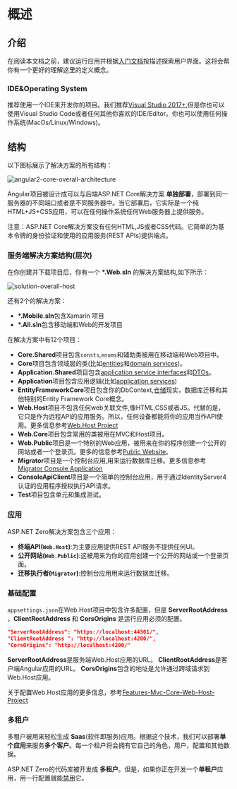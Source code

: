 # 概述

## 介绍

在阅读本文档之前，建议运行应用并根据[入门文档](./getting-started.md)按描述探索用户界面。这将会帮你有一个更好的理解这里的定义概念。

### IDE&Operating System

推荐使用一个IDE来开发你的项目。我们推荐[Visual Studio 2017+](https://visualstudio.microsoft.com/),但是你也可以使用Visual Studio Code或者任何其他你喜欢的IDE/Editor。你也可以使用任何操作系统(MacOs/Linux/Windows)。

## 结构

以下图标展示了解决方案的所有结构：

![angular2-core-overall-architecture](/images/aspnetzero/angular2-core-overall-architecture.png)

Angular项目被设计成可以与后端ASP.NET Core解决方案 **单独部署**，部署到同一服务器的不同端口或者是不同服务器中。当它部署后，它实际是一个纯HTML+JS+CSS应用，可以在任何操作系统任何Web服务器上提供服务。

注意：ASP.NET Core解决方案没有任何HTML,JS或者CSS代码。它简单的为基本令牌的身份验证和使用的应用服务(REST APIs)提供端点。

### 服务端解决方案结构(层次)

在你创建并下载项目后，你有一个 **\*.Web.sln** 的解决方案结构,如下所示：

![solution-overall-host](/images/aspnetzero/solution-overall-host.png)

还有2个的解决方案：

- **\*.Mobile.sln**包含Xamarin 项目
- **\*.All.sln**包含移动端和Web的开发项目

在解决方案中有12个项目：

- **Core.Shared**项目包含`consts`,`enums`和辅助类被用在移动端和Web项目中。
- **Core**项目包含领域层的类(比如[entities](https://aspnetboilerplate.com/Pages/Documents/Entities)和[domain services](https://aspnetboilerplate.com/Pages/Documents/Domain-Services))。
- **Application.Shared**项目包含[application service interfaces](https://aspnetboilerplate.com/Pages/Documents/Application-Services#DocIApplicationServiceInterface)和[DTOs](https://aspnetboilerplate.com/Pages/Documents/Data-Transfer-Objects)。
- **Application**项目包含应用逻辑(比如[application services](https://aspnetboilerplate.com/Pages/Documents/Application-Services))
- **EntityFrameworkCore**项目包含你的DbContext,[仓储](https://aspnetboilerplate.com/Pages/Documents/Repositories)现实，数据库迁移和其他特别的Entity Framework Core概念。
- **Web.Host**项目不包含任何web关联文件,像HTML,CSS或者JS。代替的是，它只是作为远程API的应用服务。所以，任何设备都能将你的应用当作API使用。更多信息参考[Web.Host Project](https://docs.aspnetzero.com/en/aspnet-core-angular/latest/Features-Mvc-Core-Web-Host-Project)
- **Web.Core**项目包含常用的类被用在MVC和Host项目。
- **Web.Public**项目是一个特别的Web应用，被用来在你的程序创建一个公开的网站或者一个登录页。更多的信息参考[Public Website](https://docs.aspnetzero.com/en/aspnet-core-angular/latest/Public-Website)。
- **Migrator**项目是一个控制台应用,用来运行数据库迁移。更多信息参考[Migrator Console Application](https://docs.aspnetzero.com/en/aspnet-core-angular/latest/Migrator-Console-Application)
- **ConsoleApiClient**项目是一个简单的控制台应用，用于通过IdentityServer4认证的应用程序授权执行API请求。
- **Test**项目包含单元和集成测试。

### 应用

ASP.NET Zero解决方案包含三个应用：

- **终端API(`Web.Host`)**:为主要应用提供REST API服务不提供任何UI。
- **公开网站(`Web.Public`)**:这被用来为你的应用创建一个公开的网站或一个登录页面。
- **迁移执行者(`Migrator`)**:控制台应用用来运行数据库迁移。

### 基础配置

`appsettings.json`在Web.Host项目中包含许多配置，但是 **ServerRootAddress** ，**ClientRootAddress** 和 **CorsOrigins** 是运行应用必须的配置。

```json
"ServerRootAddress": "https://localhost:44301/",
"ClientRootAddress ": "http://localhost:4200/",
"CorsOrigins": "http://localhost:4200/"
```

**ServerRootAddress**是服务端Web.Host应用的URL。
**ClientRootAddress**是客户端Angular应用的URL。
**CorsOrigins**包含的地址是允许通过跨域请求到Web.Host应用。

关于配置Web.Host应用的更多信息，参考[Features-Mvc-Core-Web-Host-Project](https://docs.aspnetzero.com/en/aspnet-core-angular/latest/Features-Mvc-Core-Web-Host-Project)

### 多租户

多租户被用来轻松生成 **Saas**(软件即服务)应用。根据这个技术，我们可以部署**单个应用**来服务**多个客户**。每一个租户将会拥有它自己的角色，用户，配置和其他数据。

ASP.NET Zero的代码库被开发成 **多租户**。但是，如果你正在开发一个**单租户**应用，用一行配置就能[禁用](https://docs.aspnetzero.com/en/aspnet-core-angular/latest/Getting-Started-Angular#configure-multi-tenancy)它。
